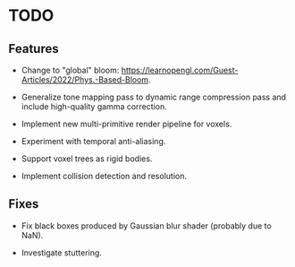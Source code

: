 # TODO

## Features

- Change to "global" bloom: https://learnopengl.com/Guest-Articles/2022/Phys.-Based-Bloom.

- Generalize tone mapping pass to dynamic range compression pass and include high-quality gamma correction.

- Implement new multi-primitive render pipeline for voxels.

- Experiment with temporal anti-aliasing.

- Support voxel trees as rigid bodies.

- Implement collision detection and resolution.

## Fixes

- Fix black boxes produced by Gaussian blur shader (probably due to NaN).

- Investigate stuttering.
